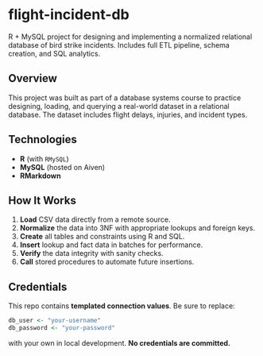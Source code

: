 # flight-incident-db
R + MySQL project for designing and implementing a normalized relational database of bird strike incidents. Includes full ETL pipeline, schema creation, and SQL analytics.

## Overview

This project was built as part of a database systems course to practice designing, loading, and querying a real-world dataset in a relational database. The dataset includes flight delays, injuries, and incident types.

## Technologies

- **R** (with `RMySQL`)
- **MySQL** (hosted on Aiven)
- **RMarkdown**

## How It Works

1. **Load** CSV data directly from a remote source.
2. **Normalize** the data into 3NF with appropriate lookups and foreign keys.
3. **Create** all tables and constraints using R and SQL.
4. **Insert** lookup and fact data in batches for performance.
5. **Verify** the data integrity with sanity checks.
6. **Call** stored procedures to automate future insertions.

## Credentials

This repo contains **templated connection values**. Be sure to replace:
```r
db_user <- "your-username"
db_password <- "your-password"
```
with your own in local development. **No credentials are committed.**
